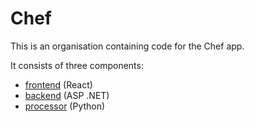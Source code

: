 # Chef
This is an organisation containing code for the Chef app.

It consists of three components:
- [frontend](https://github.com/HackYeah-SpaceY/spaceY-frontend) (React)
- [backend](https://github.com/HackYeah-SpaceY/SpaceY.WebAPI) (ASP .NET)
- [processor](https://github.com/HackYeah-SpaceY/spacey-processor) (Python)
